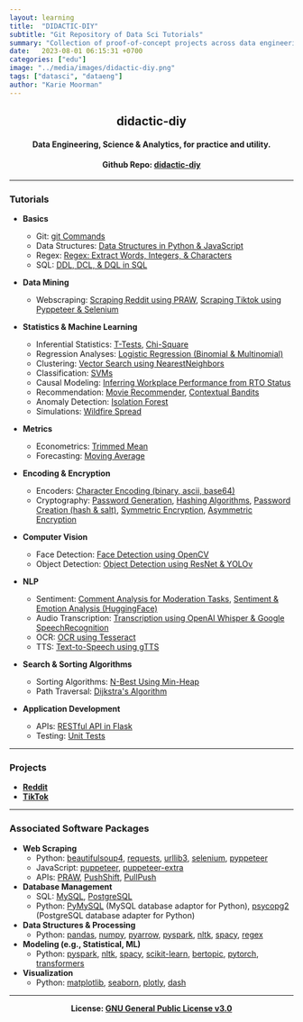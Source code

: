 ```yaml
---
layout: learning
title:  "DIDACTIC-DIY"
subtitle: "Git Repository of Data Sci Tutorials"
summary: "Collection of proof-of-concept projects across data engineering, science & analytics, for practice and utility."
date:   2023-08-01 06:15:31 +0700
categories: ["edu"]
image: "../media/images/didactic-diy.png"
tags: ["datasci", "dataeng"]
author: "Karie Moorman"
---
```



<h2 align='center'>didactic-diy</h2>
<h4 align='center'>Data Engineering, Science & Analytics, for practice and utility.</h4>

<h4 align='center'>Github Repo: <a href='https://github.com/kariemoorman/didactic-diy/tree/main'>didactic-diy</a></h4>

---

### Tutorials

- <b>Basics</b>
  - Git: [git Commands](https://github.com/kariemoorman/didactic-diy/tree/main/tutorials/git)
  - Data Structures: [Data Structures in Python & JavaScript](https://github.com/kariemoorman/didactic-diy/tree/main/tutorials/data_structures)
  - Regex: [Regex: Extract Words, Integers, & Characters](https://github.com/kariemoorman/didactic-diy/blob/main/tutorials/regex/regex_extract.py)
  - SQL: [DDL, DCL, & DQL in SQL](https://github.com/kariemoorman/didactic-diy/tree/main/tutorials/sql)

- <b>Data Mining</b>
  - Webscraping: [Scraping Reddit using PRAW](https://github.com/kariemoorman/didactic-diy/tree/main/reddit/__scripts/reddit_scraper), [Scraping Tiktok using Pyppeteer & Selenium](https://github.com/kariemoorman/didactic-diy/tree/main/tiktok)

- <b>Statistics & Machine Learning</b>
  - Inferential Statistics: [T-Tests](https://github.com/kariemoorman/didactic-diy/blob/main/tutorials/statistics/t_test.ipynb), [Chi-Square](https://github.com/kariemoorman/didactic-diy/blob/main/tutorials/statistics/chi_squared.ipynb)
  - Regression Analyses: [Logistic Regression (Binomial & Multinomial)](https://github.com/kariemoorman/didactic-diy/blob/main/tutorials/predictive_modeling/logistic_regression.ipynb)
  - Clustering: [Vector Search using NearestNeighbors](https://github.com/kariemoorman/didactic-diy/blob/main/tutorials/clustering/Vector_Search.ipynb)
  - Classification: [SVMs](https://github.com/kariemoorman/didactic-diy/blob/main/tutorials/classification/SVM_classification.ipynb)
  - Causal Modeling: [Inferring Workplace Performance from RTO Status](https://github.com/kariemoorman/didactic-diy/blob/main/tutorials/causal_modeling/causal_inference_modeling.ipynb)
  - Recommendation: [Movie Recommender](https://github.com/kariemoorman/didactic-diy/blob/main/tutorials/recommendation/movie_recommendation.ipynb), [Contextual Bandits](https://github.com/kariemoorman/didactic-diy/blob/main/tutorials/recommendation/Contextual_Bandit_Models.ipynb)
  - Anomaly Detection: [Isolation Forest](https://github.com/kariemoorman/didactic-diy/blob/main/tutorials/anomaly_detection/unsupervised_anomaly_detection.ipynb)
  - Simulations: [Wildfire Spread](https://github.com/kariemoorman/didactic-diy/tree/main/tutorials/simulations)
    
- <b>Metrics</b>
  - Econometrics: [Trimmed Mean](https://github.com/kariemoorman/didactic-diy/tree/main/tutorials/metrics/trimmed_mean)
  - Forecasting: [Moving Average](https://github.com/kariemoorman/didactic-diy/tree/main/tutorials/metrics/moving_avg)

- <b>Encoding & Encryption</b>
  - Encoders: [Character Encoding (binary, ascii, base64)](https://github.com/kariemoorman/didactic-diy/blob/main/tutorials/encoding_and_encryption/character_encoder.py)
  - Cryptography: [Password Generation](https://github.com/kariemoorman/didactic-diy/blob/main/tutorials/encoding_and_encryption/password_generation.py), [Hashing Algorithms](https://github.com/kariemoorman/didactic-diy/blob/main/tutorials/encoding_and_encryption/hash_functions.py), [Password Creation (hash & salt)](https://github.com/kariemoorman/didactic-diy/blob/main/tutorials/encoding_and_encryption/password_creation.py), [Symmetric Encryption](https://github.com/kariemoorman/didactic-diy/blob/main/tutorials/encoding_and_encryption/symmetric_encryption.py), [Asymmetric Encryption](https://github.com/kariemoorman/didactic-diy/blob/main/tutorials/encoding_and_encryption/asymmetric_encryption.py)

- <b>Computer Vision</b>
  - Face Detection: [Face Detection using OpenCV](https://github.com/kariemoorman/didactic-diy/blob/main/tutorials/vision/face_detection.py)
  - Object Detection: [Object Detection using ResNet & YOLOv](https://github.com/kariemoorman/didactic-diy/blob/main/tutorials/vision/object_detection.py)

- <b>NLP</b>
  - Sentiment: [Comment Analysis for Moderation Tasks](https://github.com/kariemoorman/didactic-diy/blob/main/tutorials/nlp/sentiment_analysis/comment_analysis.py), [Sentiment & Emotion Analysis (HuggingFace)](https://github.com/kariemoorman/didactic-diy/blob/main/tutorials/nlp/sentiment_analysis/sentiment_analysis_hf.ipynb)
  - Audio Transcription: [Transcription using OpenAI Whisper & Google SpeechRecognition](https://github.com/kariemoorman/didactic-diy/blob/main/tiktok/__scripts/tiktok_video_to_text.py)
  - OCR: [OCR using Tesseract](https://github.com/kariemoorman/didactic-diy/blob/main/tutorials/ocr/ocr_tesseract.ipynb)
  - TTS: [Text-to-Speech using gTTS](https://github.com/kariemoorman/didactic-diy/blob/main/tutorials/nlp/tts/gtts.py)

- <b>Search & Sorting Algorithms</b>
  - Sorting Algorithms: [N-Best Using Min-Heap](https://github.com/kariemoorman/didactic-diy/blob/main/tutorials/algorithms/sorting_algorithms/n_best.ipynb)
  - Path Traversal: [Dijkstra's Algorithm](https://github.com/kariemoorman/didactic-diy/blob/main/tutorials/algorithms/dijkstras_algorithm_shortest_path.ipynb)

- <b>Application Development</b>
  - APIs: [RESTful API in Flask](https://github.com/kariemoorman/didactic-diy/tree/main/tutorials/apis/restful_api/flask)
  - Testing: [Unit Tests](https://github.com/kariemoorman/didactic-diy/tree/main/tutorials/tests)        

--- 

### Projects

- <b>[Reddit](https://github.com/kariemoorman/didactic-diy/tree/main/reddit)</b>
- <b>[TikTok](https://github.com/kariemoorman/didactic-diy/tree/main/tiktok)</b>

---

### Associated Software Packages
- <b>Web Scraping</b>
  - Python: [beautifulsoup4](https://pypi.org/project/beautifulsoup4/), [requests](https://pypi.org/project/requests/), [urllib3](https://pypi.org/project/urllib3/), [selenium](https://www.selenium.dev/), [pyppeteer](https://pypi.org/project/pyppeteer/)
  - JavaScript: [puppeteer](https://www.npmjs.com/package/puppeteer), [puppeteer-extra](https://github.com/berstend/puppeteer-extra/tree/master/packages/puppeteer-extra-plugin-stealth)
  - APIs: [PRAW](https://praw.readthedocs.io/en/stable/package_info/references.html), [PushShift](https://github.com/pushshift/api), [PullPush](https://pullpush.io/)
- <b>Database Management</b>
  - SQL: [MySQL](https://dev.mysql.com/doc/mysql-getting-started/en/), [PostgreSQL](https://www.postgresql.org/)
  - Python: [PyMySQL](https://pypi.org/project/pymysql/) (MySQL database adaptor for Python), [psycopg2](https://pypi.org/project/psycopg2/) (PostgreSQL database adapter for Python)
- <b>Data Structures & Processing</b>
  - Python: [pandas](https://pypi.org/project/pandas/), [numpy](https://pypi.org/project/numpy/), [pyarrow](https://pypi.org/project/pyarrow/), [pyspark](https://pypi.org/project/pyspark/), [nltk](https://pypi.org/project/nltk/), [spacy](https://pypi.org/project/spacy/), [regex](https://pypi.org/project/regex/)
- <b>Modeling (e.g., Statistical, ML)</b>
  - Python: [pyspark](https://pypi.org/project/pyspark/), [nltk](https://pypi.org/project/nltk/), [spacy](https://pypi.org/project/spacy/), [scikit-learn](https://pypi.org/project/scikit-learn/), [bertopic](https://pypi.org/project/bertopic/), [pytorch](https://pypi.org/project/torch/), [transformers](https://pypi.org/project/transformers/)
- <b>Visualization</b>
  - Python: [matplotlib](https://pypi.org/project/matplotlib/), [seaborn](https://pypi.org/project/seaborn/), [plotly](https://pypi.org/project/plotly/), [dash](https://pypi.org/project/dash/)


---
<p align='center'><b>License: <a href='https://choosealicense.com/licenses/gpl-3.0/'>GNU General Public License v3.0</a></b></p>
